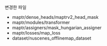 변경한 파일
- maptr/dense_heads/maptrv2_head_mask
- maptr/modules/transformer
- maptr/assigners/mask_hungarian_assigner
- maptr/losses/map_loss
- dataset/nuscenes_offlinemap_dataset